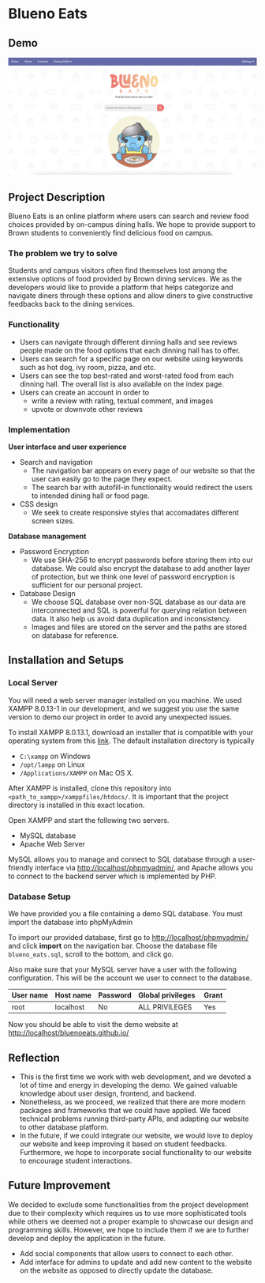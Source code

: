# Blueno Eats

## Demo
[![Checkout out demo!](https://github.com/BluenoEats/blueno-eats/blob/master/img/cover.png)](https://www.youtube.com/watch?v=CSRKgqFPG0k)

## Project Description

Blueno Eats is an online platform where users can search and review food choices provided by on-campus dining halls. We hope to provide support to Brown students to conveniently find delicious food on campus.

### The problem we try to solve

Students and campus visitors often find themselves lost among the extensive options of food provided by Brown dining services. We as the developers would like to provide a platform that helps categorize and navigate diners through these options and allow diners to give constructive feedbacks back to the dining services.

### Functionality

- Users can navigate through different dinning halls and see reviews people made on the food options that each dinning hall has to offer.
- Users can search for a specific page on our website using keywords such as hot dog, ivy room, pizza, and etc.
- Users can see the top best-rated and worst-rated food from each dinning hall. The overall list is also available on the index page.
- Users can create an account in order to
    - write a review with rating, textual comment, and images
    - upvote or downvote other reviews

### Implementation

**User interface and user experience**

- Search and navigation
    - The navigation bar appears on every page of our website so that the user can easily go to the page they expect. 
    - The search bar with autofill-in functionality would redirect the users to intended dining hall or food page. 
- CSS design
    - We seek to create responsive styles that accomadates different screen sizes. 

**Database management**

- Password Encryption
    - We use SHA-256 to encrypt passwords before storing them into our database. We could also encrypt the database to add another layer of protection, but we think one level of password encryption is sufficient for our personal project.
- Database Design
    - We choose SQL database over non-SQL database as our data are interconnected and SQL is powerful for querying relation between data. It also help us avoid data duplication and inconsistency.
    - Images and files are stored on the server and the paths are stored on database for reference.

## Installation and Setups

### Local Server

You will need a web server manager installed on you machine. We used XAMPP 8.0.13-1 in our development, and we suggest you use the same version to demo our project in order to avoid any unexpected issues.

To install XAMPP 8.0.13.1, download an installer that is compatible with your operating system from this [link](https://www.apachefriends.org/download.html). The default installation directory is typically

- `C:\xampp` on Windows
- `/opt/lampp` on Linux
- `/Applications/XAMPP` on Mac OS X.

After XAMPP is installed, clone this repository into `<path_to_xampp>/xamppfiles/htdocs/`. It is important that the project directory is installed in this exact location.

Open XAMPP and start the following two servers.

- MySQL database
- Apache Web Server

MySQL allows you to manage and connect to SQL database through a user-friendly interface via [http://localhost/phpmyadmin/](http://localhost/phpmyadmin/), and Apache allows you to connect to the backend server which is implemented by PHP.

### Database Setup

We have provided you a file containing a demo SQL database. You must import the database into phpMyAdmin

To import our provided database, first go to [http://localhost/phpmyadmin/](http://localhost/phpmyadmin/) and click **import** on the navigation bar. Choose the database file `blueno_eats.sql`, scroll to the bottom, and click go.

Also make sure that your MySQL server have a user with the following configuration. This will be the account we user to connect to the database.

| User name | Host name | Password | Global privileges  | Grant |
| --- | --- | --- | --- | --- |
| root | localhost | No | ALL PRIVILEGES | Yes |

Now you should be able to visit the demo website at [http://localhost/bluenoeats.github.io/](http://localhost/bluenoeats.github.io/)

## Reflection

- This is the first time we work with web development, and we devoted a lot of time and energy in developing the demo. We gained valuable knowledge about user design, frontend, and backend.
- Nonetheless, as we proceed, we realized that there are more modern packages and frameworks that we could have applied. We faced technical problems running third-party APIs, and adapting our website to other database platform.
- In the future, if we could integrate our website, we would love to deploy our website and keep improving it based on student feedbacks. Furthermore, we hope to incorporate social functionality to our website to encourage student interactions.

## Future Improvement

We decided to exclude some functionalities from the project development due to their complexity which requires us to use more sophisticated tools while others we deemed not a proper example to showcase our design and programming skills. However, we hope to include them if we are to further develop and deploy the application in the future.

- Add social components that allow users to connect to each other.
- Add interface for admins to update and add new content to the website on the website as opposed to directly update the database.
